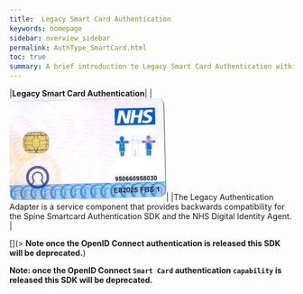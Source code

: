 ```yaml
---
title:  Legacy Smart Card Authentication
keywords: homepage
sidebar: overview_sidebar
permalink: AuthType_SmartCard.html
toc: true
summary: A brief introduction to Legacy Smart Card Authentication within NHS Digital's Care Access Service.
---
```


|**Legacy Smart Card Authentication**|
|![SmartCard](images/SmartCard.jpg)|
|The Legacy Authentication Adapter is a service component that provides backwards compatibility for the Spine Smartcard Authentication SDK and the NHS Digital Identity Agent. | 

 
[](> **Note once the OpenID Connect authentication is released this SDK will be deprecated.**)

**Note: once the OpenID Connect `Smart Card` authentication `capability` is released this SDK will be deprecated.**

